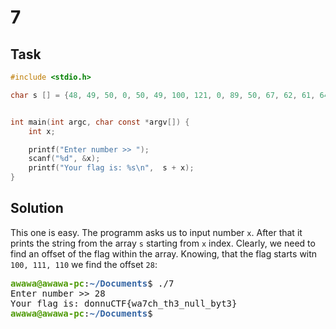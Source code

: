 # 7

## Task

```C
#include <stdio.h>

char s [] = {48, 49, 50, 0, 50, 49, 100, 121, 0, 89, 50, 67, 62, 61, 64, 0, 100, 111, 0, 58, 103, 58, 60, 87, 93, 115, 121, 0, 100, 111, 110, 110, 117, 67, 84, 70, 123, 119, 97, 55, 99, 104, 95, 116, 104, 51, 95, 110, 117, 108, 108, 95, 98, 121, 116, 51, 125, 0, 123, 55, 77, 0};


int main(int argc, char const *argv[]) {
    int x;

    printf("Enter number >> ");
    scanf("%d", &x);
    printf("Your flag is: %s\n",  s + x);    
}
```

## Solution

This one is easy. The programm asks us to input number `x`. After that it prints the string from the array `s` starting from `x` index. Clearly, we need to find an offset of the flag within the array. Knowing, that the flag starts witn `100, 111, 110` we find the offset `28`:

<pre><font color="#4E9A06"><b>awawa@awawa-pc</b></font>:<font color="#3465A4"><b>~/Documents</b></font>$ ./7
Enter number &gt;&gt; 28
Your flag is: donnuCTF{wa7ch_th3_null_byt3}
<font color="#4E9A06"><b>awawa@awawa-pc</b></font>:<font color="#3465A4"><b>~/Documents</b></font>$</pre>